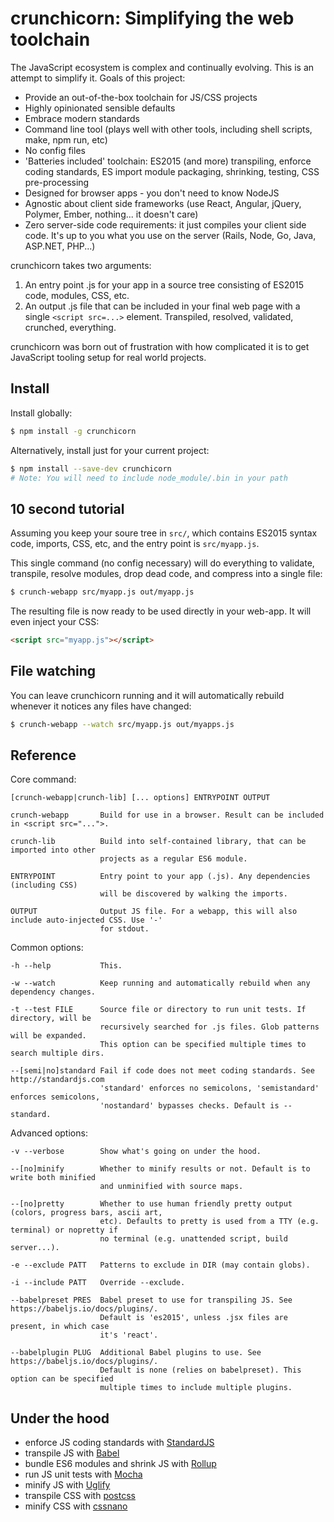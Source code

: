 crunchicorn: Simplifying the web toolchain
==========================================

The JavaScript ecosystem is complex and continually evolving. This is an attempt to simplify it. Goals of this project:

* Provide an out-of-the-box toolchain for JS/CSS projects
* Highly opinionated sensible defaults
* Embrace modern standards
* Command line tool (plays well with other tools, including shell scripts, make, npm run, etc)
* No config files
* 'Batteries included' toolchain: ES2015 (and more) transpiling, enforce coding standards, ES import module packaging, shrinking, testing, CSS pre-processing
* Designed for browser apps - you don't need to know NodeJS
* Agnostic about client side frameworks (use React, Angular, jQuery, Polymer, Ember, nothing... it doesn't care)
* Zero server-side code requirements: it just compiles your client side code. It's up to you what you use on the server (Rails, Node, Go, Java, ASP.NET, PHP...)

crunchicorn takes two arguments:
1. An entry point .js for your app in a source tree consisting of ES2015 code, modules, CSS, etc.
2. An output .js file that can be included in your final web page with a single `<script src=...>` element. Transpiled,
   resolved, validated, crunched, everything.

crunchicorn was born out of frustration with how complicated it is to get JavaScript tooling setup for real world projects.

Install
-------

Install globally:

```bash
$ npm install -g crunchicorn
```

Alternatively, install just for your current project:

```bash
$ npm install --save-dev crunchicorn 
# Note: You will need to include node_module/.bin in your path
```

10 second tutorial
------------------

Assuming you keep your soure tree in `src/`, which contains ES2015 syntax code, imports, CSS, etc, and the entry point is `src/myapp.js`.

This single command (no config necessary) will do everything to validate, transpile, resolve modules, drop dead code, and compress into a single file:

```bash
$ crunch-webapp src/myapp.js out/myapp.js
```

The resulting file is now ready to be used directly in your web-app. It will even inject your CSS:

```html
<script src="myapp.js"></script>
```

File watching
-------------

You can leave crunchicorn running and it will automatically rebuild whenever it notices any files have changed:

```bash
$ crunch-webapp --watch src/myapp.js out/myapps.js
```

Reference
---------

Core command:

```
[crunch-webapp|crunch-lib] [... options] ENTRYPOINT OUTPUT

crunch-webapp       Build for use in a browser. Result can be included in <script src="...">.

crunch-lib          Build into self-contained library, that can be imported into other
                    projects as a regular ES6 module.

ENTRYPOINT          Entry point to your app (.js). Any dependencies (including CSS)
                    will be discovered by walking the imports.

OUTPUT              Output JS file. For a webapp, this will also include auto-injected CSS. Use '-'
                    for stdout.
```

Common options:

```
-h --help           This.

-w --watch          Keep running and automatically rebuild when any dependency changes.

-t --test FILE      Source file or directory to run unit tests. If directory, will be
                    recursively searched for .js files. Glob patterns will be expanded.
                    This option can be specified multiple times to search multiple dirs.

--[semi|no]standard Fail if code does not meet coding standards. See http://standardjs.com
                    'standard' enforces no semicolons, 'semistandard' enforces semicolons,
                    'nostandard' bypasses checks. Default is --standard.
```

Advanced options:

```
-v --verbose        Show what's going on under the hood.

--[no]minify        Whether to minify results or not. Default is to write both minified
                    and unminified with source maps.

--[no]pretty        Whether to use human friendly pretty output (colors, progress bars, ascii art,
                    etc). Defaults to pretty is used from a TTY (e.g. terminal) or nopretty if
                    no terminal (e.g. unattended script, build server...).

-e --exclude PATT   Patterns to exclude in DIR (may contain globs).

-i --include PATT   Override --exclude.

--babelpreset PRES  Babel preset to use for transpiling JS. See https://babeljs.io/docs/plugins/.
                    Default is 'es2015', unless .jsx files are present, in which case
                    it's 'react'.

--babelplugin PLUG  Additional Babel plugins to use. See https://babeljs.io/docs/plugins/.
                    Default is none (relies on babelpreset). This option can be specified
                    multiple times to include multiple plugins.
```

Under the hood
--------------

* enforce JS coding standards with [StandardJS](http://standardjs.com/)
* transpile JS with [Babel](https://babeljs.io)
* bundle ES6 modules and shrink JS with [Rollup](http://rollupjs.org)
* run JS unit tests with [Mocha](https://mochajs.org/)
* minify JS with [Uglify](http://lisperator.net/uglifyjs/)
* transpile CSS with [postcss](https://github.com/postcss/postcss)
* minify CSS with [cssnano](http://cssnano.co/)

